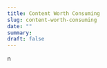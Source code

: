 ```yaml
---
title: Content Worth Consuming
slug: content-worth-consuming
date: ""
summary: 
draft: false
---
```

n